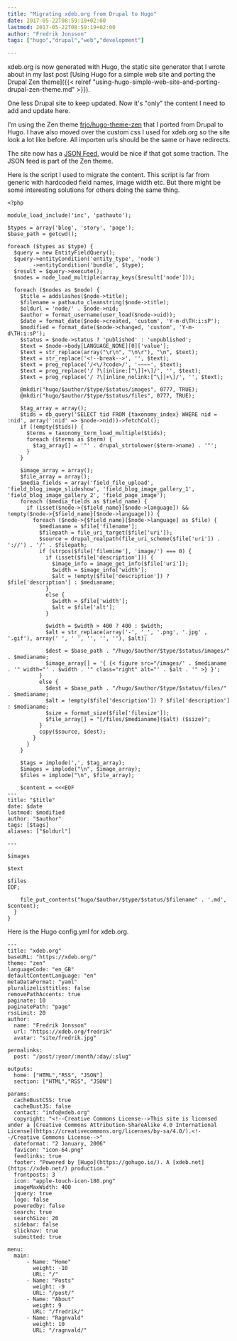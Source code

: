 ```yaml
---
title: "Migrating xdeb.org from Drupal to Hugo"
date: 2017-05-22T08:59:19+02:00
lastmod: 2017-05-22T08:59:19+02:00
author: "Fredrik Jonsson"
tags: ["hugo","drupal","web","development"]

---
```


xdeb.org is now generated with Hugo, the static site generator that I wrote about in my last post [Using Hugo for a simple web site and porting the Drupal Zen theme]({{< relref "using-hugo-simple-web-site-and-porting-drupal-zen-theme.md" >}}).

One less Drupal site to keep updated. Now it's "only" the content I need to add and update here.

I'm using the Zen theme [frjo/hugo-theme-zen](https://github.com/frjo/hugo-theme-zen) that I ported from Drupal to Hugo. I have also moved over the custom css I used for xdeb.org so the site look a lot like before. All importen urls should be the same or have redirects.

The site now has a [JSON Feed](https://jsonfeed.org/), would be nice if that got some traction. The JSON feed is part of the Zen theme.

Here is the script I used to migrate the content. This script is far from generic with hardcoded field names, image width etc. But there might be some interesting solutions for others doing the same thing.

~~~~
<?php

module_load_include('inc', 'pathauto');

$types = array('blog', 'story', 'page');
$base_path = getcwd();

foreach ($types as $type) {
  $query = new EntityFieldQuery();
  $query->entityCondition('entity_type', 'node')
        ->entityCondition('bundle', $type);
  $result = $query->execute();
  $nodes = node_load_multiple(array_keys($result['node']));

  foreach ($nodes as $node) {
    $title = addslashes($node->title);
    $filename = pathauto_cleanstring($node->title);
    $oldurl = 'node/' . $node->nid;
    $author = format_username(user_load($node->uid));
    $date = format_date($node->created, 'custom', 'Y-m-d\TH:i:sP');
    $modified = format_date($node->changed, 'custom', 'Y-m-d\TH:i:sP');
    $status = $node->status ? 'published' : 'unpublished';
    $text = $node->body[LANGUAGE_NONE][0]['value'];
    $text = str_replace(array("\r\n", "\n\r"), "\n", $text);
    $text = str_replace('<!--break-->', '', $text);
    $text = preg_replace('/<\/?code>/', '~~~~', $text);
    $text = preg_replace('/ ?\[inline:[^\]]+\]/', '', $text);
    $text = preg_replace('/ ?\[inline_nolink:[^\]]+\]/', '', $text);

    @mkdir("hugo/$author/$type/$status/images", 0777, TRUE);
    @mkdir("hugo/$author/$type/$status/files", 0777, TRUE);

    $tag_array = array();
    $tids = db_query('SELECT tid FROM {taxonomy_index} WHERE nid = :nid', array(':nid' => $node->nid))->fetchCol();
    if (!empty($tids)) {
      $terms = taxonomy_term_load_multiple($tids);
      foreach ($terms as $term) {
        $tag_array[] = '"' . drupal_strtolower($term->name) . '"';
      }
    }

    $image_array = array();
    $file_array = array();
    $media_fields = array('field_file_upload', 'field_blog_image_slideshow', 'field_blog_image_gallery_1', 'field_blog_image_gallery_2', 'field_page_image');
    foreach ($media_fields as $field_name) {
      if (isset($node->{$field_name}[$node->language]) && !empty($node->{$field_name}[$node->language])) {
        foreach ($node->{$field_name}[$node->language] as $file) {
          $medianame = $file['filename'];
          $filepath = file_uri_target($file['uri']);
          $source = drupal_realpath(file_uri_scheme($file['uri']) . '://') . '/' . $filepath;
          if (strpos($file['filemime'], 'image/') === 0) {
            if (isset($file['description'])) {
              $image_info = image_get_info($file['uri']);
              $width = $image_info['width'];
              $alt = !empty($file['description']) ? $file['description'] : $medianame;
            }
            else {
              $width = $file['width'];
              $alt = $file['alt'];
            }

            $width = $width > 400 ? 400 : $width;
            $alt = str_replace(array('-', '_', '.png', '.jpg' , '.gif'), array(' ', ' ', '', '', ''), $alt);

            $dest = $base_path . "/hugo/$author/$type/$status/images/" . $medianame;
            $image_array[] = '{ {< figure src="/images/' . $medianame . '" width="' . $width . '" class="right" alt="' . $alt . '" >} }';
          }
          else {
            $dest = $base_path . "/hugo/$author/$type/$status/files/" . $medianame;
            $alt = !empty($file['description']) ? $file['description'] : $medianame;
            $size = format_size($file['filesize']);
            $file_array[] = "[/files/$medianame]($alt) ($size)";
          }
          copy($source, $dest);
        }
      }
    }

    $tags = implode(',', $tag_array);
    $images = implode("\n", $image_array);
    $files = implode("\n", $file_array);

    $content = <<<EOF
---
title: "$title"
date: $date
lastmod: $modified
author: "$author"
tags: [$tags]
aliases: ["$oldurl"]

---

$images

$text

$files
EOF;

    file_put_contents("hugo/$author/$type/$status/$filename" . '.md', $content);
  }
}
~~~~

Here is the Hugo config.yml for xdeb.org.

~~~~
---
title: "xdeb.org"
baseURL: "https://xdeb.org/"
theme: "zen"
languageCode: "en_GB"
defaultContentLanguage: "en"
metaDataFormat: "yaml"
pluralizelisttitles: false
removePathAccents: true
paginate: 10
paginatePath: "page"
rssLimit: 20
author:
  name: "Fredrik Jonsson"
  url: "https://xdeb.org/fredrik"
  avatar: "site/fredrik.jpg"

permalinks:
  post: "/post/:year/:month/:day/:slug"

outputs:
  home: ["HTML","RSS", "JSON"]
  section: ["HTML","RSS", "JSON"]

params:
  cacheBustCSS: true
  cacheBustJS: false
  contact: "info@xdeb.org"
  copyright: "<!--Creative Commons License-->This site is licensed under a [Creative Commons Attribution-ShareAlike 4.0 International License](https://creativecommons.org/licenses/by-sa/4.0/).<!--/Creative Commons License-->"
  dateformat: "2 January, 2006"
  favicon: "icon-64.png"
  feedlinks: true
  footer: "Powered by [Hugo](https://gohugo.io/). A [xdeb.net](https://xdeb.net/) production."
  frontposts: 3
  icon: "apple-touch-icon-180.png"
  imageMaxWidth: 400
  jquery: true
  logo: false
  poweredby: false
  search: true
  searchSize: 20
  sidebar: false
  slicknav: true
  submitted: true

menu:
  main:
      - Name: "Home"
        weight: -10
        URL: "/"
      - Name: "Posts"
        weight: -9
        URL: "/post/"
      - Name: "About"
        weight: 9
        URL: "/fredrik/"
      - Name: "Ragnvald"
        weight: 10
        URL: "/ragnvald/"
~~~~
